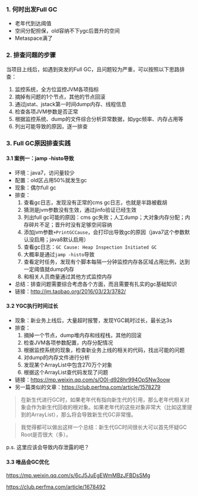 ### 1. 何时出发Full GC

- 老年代到达阈值
- 空间分配担保，old容纳不下ygc后晋升的空间
- Metaspace满了

### 2. 排查问题的步骤

当项目上线后，如遇到突发的Full GC，且问题较为严重，可以按照以下思路排查：

1. 监控系统，全方位监控JVM各项指标
2. 摘掉有问题的1个节点，其他的节点回滚
3. 通过jstat、jstack第一时间dump内存、线程信息
4. 检查各项JVM参数是否正常
5. 根据监控系统、dump的文件综合分析异常数据，如ygc频率、内存占用等
6. 列出可能导致的原因，逐一排查

### 3. Full GC原因排查实践

#### 3.1 案例一：jamp -histo导致

- 环境：java7，访问量较少
- 配置：old区占用50%就发生gc
- 现象：偶尔full gc
- 排查：
  1. 查看gc日志，发现没有正常的cms gc日志，也就是半路被截胡
  2. 猜测是jvm参数没有生效，通过jinfo验证已经生效
  3. 列出full gc可能的原因：cms gc失败；人工dump；大对象内存分配；内存碎片不足；晋升时没有足够空间容纳
  4. 添加jvm参数`+PrintGCCause`，会打印出导致gc的原因（java7这个参数默认没启用；java8默认启用）
  5. 查看gc日志：`GC Cause: Heap Inspection Initiated GC`
  6. 大概率是通过`jamp -histo`导致
  7. 查看定时任务，发现有个脚本每隔一分钟监控内存各区域占用比例，达到一定阈值就dump内存
  8. 和相关人员商量通过其他方式监控内存
- 总结：排查问题需要综合考虑各个方面，而且需要有扎实的gc基础知识
- 链接：http://jm.taobao.org/2016/03/23/3782/

#### 3.2 YGC执行时间过长

- 现象：新业务上线后，大量超时报警，发现YGC耗时过长，最长达3s
- 排查：
  1. 摘掉一个节点，dump堆内存和线程栈，其他的回滚
  2. 检查JVM各项参数配置，内存分配情况
  3. 根据监控系统的现象，检查新业务上线的相关的代码，找出可能的问题
  4. 对dump的内存文件进行分析
  5. 发现某个ArrayList中包含270万个对象
  6. 根据这个ArrayList查代码发现了问题
- 链接：https://mp.weixin.qq.com/s/O0l-d928hr994OpSNw3oow
- 另一篇类似的文章：https://club.perfma.com/article/1578279

> 在新生代进行GC时，如果老年代有指向新生代的引用，那么老年代相关对象会作为新生代回收的根对象。如果老年代的这些对象非常大（比如这里提到的ArrayList），那么将会导致新生代GC非常慢。

> 我觉得都可以做出这样一个总结：新生代GC时间很长大可以首先怀疑GC Root是否很大（多）。

p.s. 这里应该会导致内存泄露的吧？

#### 3.3 唯品会GC优化

https://mp.weixin.qq.com/s/6cJ5JuEgEWmMBzJFBDsSMg



https://club.perfma.com/article/1678492